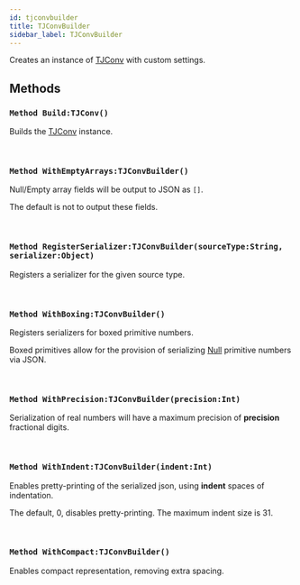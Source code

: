 ```yaml
---
id: tjconvbuilder
title: TJConvBuilder
sidebar_label: TJConvBuilder
---
```


Creates an instance of [TJConv](../../../brl/brl.jconv/tjconv) with custom settings.


## Methods

### `Method Build:TJConv()`

Builds the [TJConv](../../../brl/brl.jconv/tjconv) instance.

<br/>

### `Method WithEmptyArrays:TJConvBuilder()`

Null/Empty array fields will be output to JSON as `[]`.

The default is not to output these fields.


<br/>

### `Method RegisterSerializer:TJConvBuilder(sourceType:String, serializer:Object)`

Registers a serializer for the given source type.

<br/>

### `Method WithBoxing:TJConvBuilder()`

Registers serializers for boxed primitive numbers.

Boxed primitives allow for the provision of serializing [Null](../../../brl/brl.blitz/#null) primitive numbers via JSON.


<br/>

### `Method WithPrecision:TJConvBuilder(precision:Int)`

Serialization of real numbers will have a maximum precision of <b>precision</b> fractional digits.

<br/>

### `Method WithIndent:TJConvBuilder(indent:Int)`

Enables pretty-printing of the serialized json, using <b>indent</b> spaces of indentation.

The default, 0, disables pretty-printing. The maximum indent size is 31.


<br/>

### `Method WithCompact:TJConvBuilder()`

Enables compact representation, removing extra spacing.

<br/>

